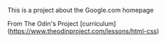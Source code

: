 This is a project about the Google.com homepage

From The Odin's Project [curriculum] (https://www.theodinproject.com/lessons/html-css)